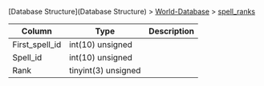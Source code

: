 [Database Structure](Database Structure) > [World-Database](World-Database) > [spell_ranks](spell_ranks)

Column | Type | Description
--- | --- | ---
First_spell_id | int(10) unsigned | 
Spell_id | int(10) unsigned | 
Rank | tinyint(3) unsigned | 

